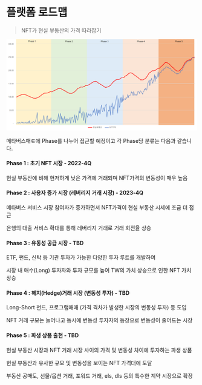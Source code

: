 # 플랫폼 로드맵

> NFT가 현실 부동산의 가격 따라잡기

![](../.gitbook/assets/roadmap.png)

메타버스매ㅌ에 Phase를 나누어 접근할 예정이고 각 Phase당 분류는 다음과 같습니다.

#### Phase 1 : **초기 NFT 시장 - 2022-4Q**

현실 부동산에 비해 현저하게 낮은 가격에 거래되며 NFT가격의 변동성이 매우 높음

#### Phase 2 : **사용자 증가 시장 (레버리지 거래 시장) - 2023-4Q**

메타버스 서비스 시장 참여자가 증가하면서 NFT가격이 현실 부동산 시세에 조금 더 접근

은행의 대출 서비스 확대를 통해 레버리지 거래로 거래 회전율 상승

#### Phase 3 : **유동성 공급 시장 - TBD**

ETF, 펀드, 신탁 등 기관 투자가 가능한 다양한 투자 루트를 개발하여

시장 내 매수(Long) 투자자와 투자 규모를 높여 TW의 가치 상승으로 인한 NFT 가치 상승

#### Phase 4 : **헤지(Hedge)거래 시장 (변동성 투자) - TBD**

Long-Short 펀드, 프로그램매매 (가격 격차가 발생한 시장의 변동성 투자) 등 도입

NFT 거래 규모는 늘어나고 동시에 변동성 투자자의 등장으로 변동성이 줄어드는 시장

#### Phase 5 : **파생 상품 출현 - TBD**

현실 부동산 시장과 NFT 거래 시장 사이의 가격 및 변동성 차이에 투자하는 파생 상품

현실 부동산과 유사한 규모 및 변동성을 보이는 NFT 가격대에 도달

부동산 공매도, 선물/옵션 거래, 포워드 거래, els, dls 등의 특수한 계약 시장으로 확장
